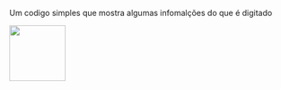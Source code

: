 Um codigo simples que mostra algumas infomalções do que é  digitado

<img src=https://github.com/user-attachments/assets/1c54f799-6bd2-4942-9cd9-f47da9301488 width=100>
